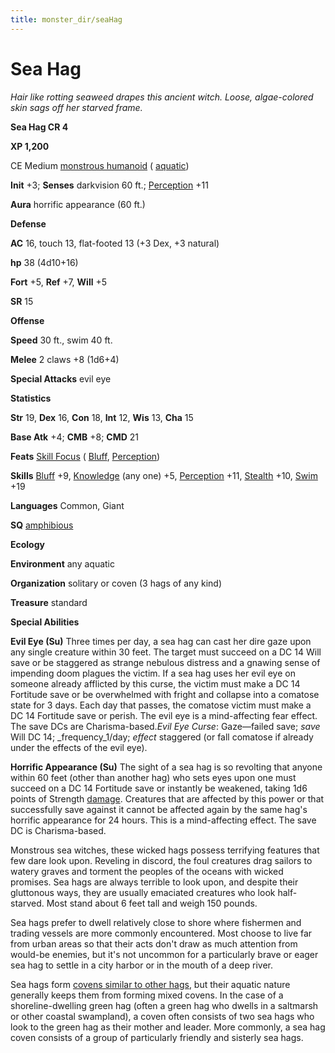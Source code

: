 ```yaml
---
title: monster_dir/seaHag
---
```

# Sea Hag

_Hair like rotting seaweed drapes this ancient witch. Loose, algae-colored skin sags off her starved frame._

**Sea Hag CR 4**

**XP 1,200**

CE Medium [monstrous humanoid](creatureTypes#_monstrous-humanoid) ( [aquatic](creatureTypes#_aquatic-subtype))

**Init** +3; **Senses** darkvision 60 ft.; [Perception](../skill_dir/perception#_perception) +11

**Aura** horrific appearance (60 ft.)

**Defense**

**AC** 16, touch 13, flat-footed 13 (+3 Dex, +3 natural)

**hp** 38 (4d10+16)

**Fort** +5, **Ref** +7, **Will** +5

**SR** 15

**Offense**

**Speed** 30 ft., swim 40 ft.

**Melee** 2 claws +8 (1d6+4)

**Special Attacks** evil eye

**Statistics**

**Str** 19, **Dex** 16, **Con** 18, **Int** 12, **Wis** 13, **Cha** 15

**Base Atk** +4; **CMB** +8; **CMD** 21

**Feats** [Skill Focus](../feats#_skill-focus) ( [Bluff](../skill_dir/bluff#_bluff), [Perception](../skill_dir/perception#_perception))

**Skills** [Bluff](../skill_dir/bluff#_bluff) +9, [Knowledge](../skill_dir/knowledge#_knowledge) (any one) +5, [Perception](../skill_dir/perception#_perception) +11, [Stealth](../skill_dir/stealth#_stealth) +10, [Swim](../skill_dir/swim#_swim) +19

**Languages** Common, Giant

**SQ** [amphibious](universalMonsterRules#_amphibious)

**Ecology**

**Environment** any aquatic

**Organization** solitary or coven (3 hags of any kind)

**Treasure** standard

**Special Abilities**

**Evil Eye (Su)** Three times per day, a sea hag can cast her dire gaze upon any single creature within 30 feet. The target must succeed on a DC 14 Will save or be staggered as strange nebulous distress and a gnawing sense of impending doom plagues the victim. If a sea hag uses her evil eye on someone already afflicted by this curse, the victim must make a DC 14 Fortitude save or be overwhelmed with fright and collapse into a comatose state for 3 days. Each day that passes, the comatose victim must make a DC 14 Fortitude save or perish. The evil eye is a mind-affecting fear effect. The save DCs are Charisma-based._Evil Eye Curse_: Gaze—failed save; _save_ Will DC 14; _frequency_1/day; _effect_ staggered (or fall comatose if already under the effects of the evil eye).

**Horrific Appearance (Su)** The sight of a sea hag is so revolting that anyone within 60 feet (other than another hag) who sets eyes upon one must succeed on a DC 14 Fortitude save or instantly be weakened, taking 1d6 points of Strength [damage](universalMonsterRules#_ability-damage-and-drain). Creatures that are affected by this power or that successfully save against it cannot be affected again by the same hag's horrific appearance for 24 hours. This is a mind-affecting effect. The save DC is Charisma-based.

Monstrous sea witches, these wicked hags possess terrifying features that few dare look upon. Reveling in discord, the foul creatures drag sailors to watery graves and torment the peoples of the oceans with wicked promises. Sea hags are always terrible to look upon, and despite their gluttonous ways, they are usually emaciated creatures who look half-starved. Most stand about 6 feet tall and weigh 150 pounds.

Sea hags prefer to dwell relatively close to shore where fishermen and trading vessels are more commonly encountered. Most choose to live far from urban areas so that their acts don't draw as much attention from would-be enemies, but it's not uncommon for a particularly brave or eager sea hag to settle in a city harbor or in the mouth of a deep river.

Sea hags form [covens similar to other hags](greenHag), but their aquatic nature generally keeps them from forming mixed covens. In the case of a shoreline-dwelling green hag (often a green hag who dwells in a saltmarsh or other coastal swampland), a coven often consists of two sea hags who look to the green hag as their mother and leader. More commonly, a sea hag coven consists of a group of particularly friendly and sisterly sea hags.

